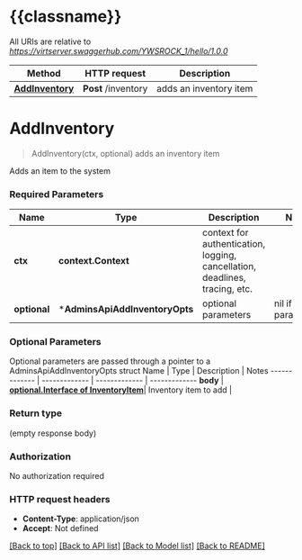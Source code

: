 # {{classname}}

All URIs are relative to *https://virtserver.swaggerhub.com/YWSROCK_1/hello/1.0.0*

Method | HTTP request | Description
------------- | ------------- | -------------
[**AddInventory**](AdminsApi.md#AddInventory) | **Post** /inventory | adds an inventory item

# **AddInventory**
> AddInventory(ctx, optional)
adds an inventory item

Adds an item to the system

### Required Parameters

Name | Type | Description  | Notes
------------- | ------------- | ------------- | -------------
 **ctx** | **context.Context** | context for authentication, logging, cancellation, deadlines, tracing, etc.
 **optional** | ***AdminsApiAddInventoryOpts** | optional parameters | nil if no parameters

### Optional Parameters
Optional parameters are passed through a pointer to a AdminsApiAddInventoryOpts struct
Name | Type | Description  | Notes
------------- | ------------- | ------------- | -------------
 **body** | [**optional.Interface of InventoryItem**](InventoryItem.md)| Inventory item to add | 

### Return type

 (empty response body)

### Authorization

No authorization required

### HTTP request headers

 - **Content-Type**: application/json
 - **Accept**: Not defined

[[Back to top]](#) [[Back to API list]](../README.md#documentation-for-api-endpoints) [[Back to Model list]](../README.md#documentation-for-models) [[Back to README]](../README.md)

